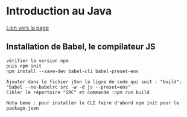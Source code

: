 # Introduction au Java

[Lien vers la page](https://cynthiaapura.github.io/intro_JS/)

## Installation de Babel, le compilateur JS

```CMD
vérifier la version npm
puis npm init
npm install --save-dev babel-cli babel-preset-env

Ajouter dans le fichier jSon la ligne de code qui suit : "build": "babel --no-babelrc src -w -d js --preset=env"
Cibler le répertoire "SRC" et commande :npm run build

Nota bene : pour installer le CLI faire d'abord npm init pour le package.json
```
